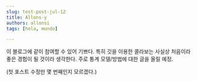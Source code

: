 ```yaml
---
slug: test-post-jul-12
title: Allons-y
authors: allonsi
tags: [hola, mundo]

---
```


이 블로그에 같이 참여할 수 있어 기쁘다. 특히 깃을 이용한 콜라보는 사실상 처음이라 좋은 경험이 될 것이라 생각한다. 주로 통계 모델/방법에 대한 글을 올릴 예정. 

(첫 포스트 수정만 몇 번째인지 모르겠다.)
